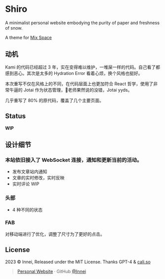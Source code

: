 # Shiro

A minimalist personal website embodying the purity of paper and freshness of snow.

A theme for [Mix Space](https://github.com/mx-space)

## 动机

Kami 的代码已经超过 3 年，实在变得难以维护，一堆屎一样的代码。自己看了都感到恶心。其次是太多的 Hydration Error 看着心烦，换个风格也挺好。

本次重写不仅在风格上的不同，在代码层面上也更加符合 React 哲学，使用了非常牛逼的 Jotai 作为状态管理，🍞老师果然说的没错，Jotai yyds。

几乎重写了 80% 的原代码，覆盖了几个主要页面。

## Status

**WIP**

## 设计细节

### 本站依旧接入了 WebSocket 连接，通知和更新当前的活动。

- 发布文章站内通知
- 文章的实时修改，实时反映
- 实时评论 WIP

### 头部

- 4 种不同的状态

### FAB

对移动端进行了优化，调整了尺寸为了更好的点击。

## License

2023 © Innei, Released under the MIT License. Thanks GPT-4 & [cali.so](https://github.com/CaliCastle/cali.so)

> [Personal Website](https://innei.in/) · GitHub [@Innei](https://github.com/innei/)